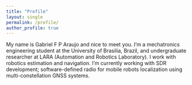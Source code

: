 ```yaml
---
title: "Profile"
layout: single
permalink: /profile/
author_profile: true
---
```


My name is Gabriel F P Araujo and nice to meet you. I’m a mechatronics engineering student at the University of Brasilia, Brazil, and undergraduate researcher at LARA (Automation and Robotics Laboratory). I work with robotics estimation and navigation. I’m currently working with SDR development; software-defined radio for mobile robots localization using multi-constellation GNSS systems.
